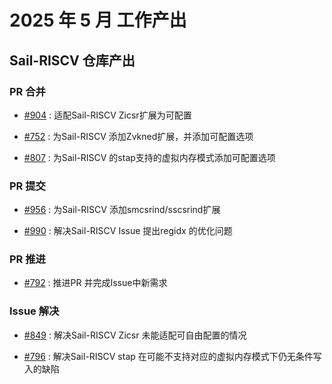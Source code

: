 # 2025 年 5 月 工作产出

## Sail-RISCV 仓库产出

### PR 合并

- [#904](https://github.com/riscv/sail-riscv/pull/904) : 适配Sail-RISCV Zicsr扩展为可配置

- [#752](https://github.com/riscv/sail-riscv/pull/752) : 为Sail-RISCV 添加Zvkned扩展，并添加可配置选项

- [#807](https://github.com/riscv/sail-riscv/pull/807) : 为Sail-RISCV 的stap支持的虚拟内存模式添加可配置选项

### PR 提交

- [#956](https://github.com/riscv/sail-riscv/pull/956) : 为Sail-RISCV 添加smcsrind/sscsrind扩展

- [#990](https://github.com/riscv/sail-riscv/pull/990) : 解决Sail-RISCV Issue 提出regidx 的优化问题

### PR 推进

- [#792](https://github.com/riscv/sail-riscv/pull/792) : 推进PR 并完成Issue中新需求

### Issue 解决

- [#849](https://github.com/riscv/sail-riscv/issues/849) : 解决Sail-RISCV Zicsr 未能适配可自由配置的情况

- [#796](https://github.com/riscv/sail-riscv/issues/796) : 解决Sail-RISCV stap 在可能不支持对应的虚拟内存模式下仍无条件写入的缺陷
